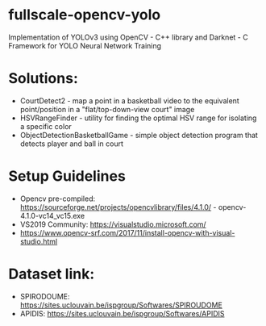 # fullscale-opencv-yolo
Implementation of YOLOv3 using OpenCV - C++ library and Darknet - C Framework for YOLO Neural Network Training

# Solutions:
- CourtDetect2 - map a point in a basketball video to the equivalent point/position in a "flat/top-down-view court" image
- HSVRangeFinder - utility for finding the optimal HSV range for isolating a specific color
- ObjectDetectionBasketballGame - simple object detection program that detects player and ball in court

# Setup Guidelines
- Opencv pre-compiled: https://sourceforge.net/projects/opencvlibrary/files/4.1.0/
           - opencv-4.1.0-vc14_vc15.exe
- VS2019 Community: https://visualstudio.microsoft.com/
- https://www.opencv-srf.com/2017/11/install-opencv-with-visual-studio.html

# Dataset link:
- SPIRODOUME: https://sites.uclouvain.be/ispgroup/Softwares/SPIROUDOME
- APIDIS: https://sites.uclouvain.be/ispgroup/Softwares/APIDIS
